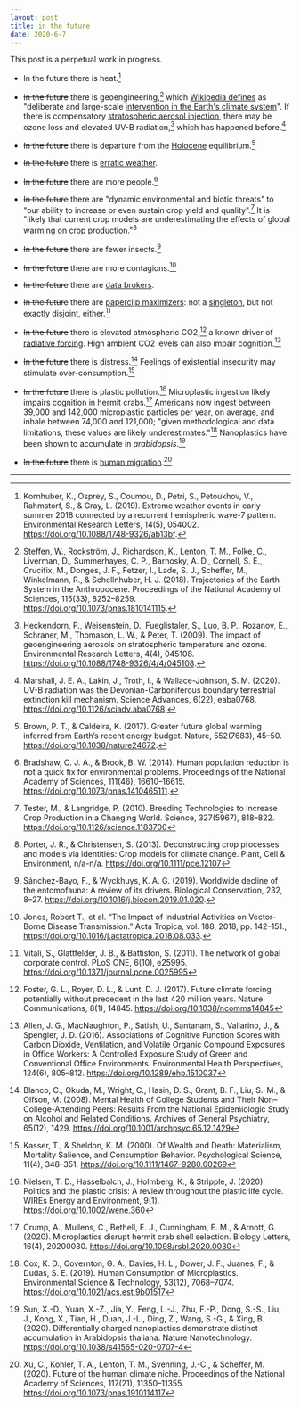 ```yaml
---
layout: post
title: in the future
date: 2020-6-7
---
```


This post is a perpetual work in progress.

- ~~In the future~~ there is heat.[^1]

- ~~In the future~~ there is geoengineering,[^2] which [Wikipedia defines](https://en.wikipedia.org/wiki/Climate_engineering) as "deliberate and large-scale [intervention in the Earth's climate system](https://en.wikipedia.org/wiki/ExxonMobil_climate_change_controversy)". If there is compensatory [stratospheric aerosol injection](https://en.wikipedia.org/wiki/Stratospheric_aerosol_injection), there may be ozone loss and elevated UV-B radiation,[^3] which has happened before.[^4]

- ~~In the future~~ there is departure from the [Holocene](https://en.wikipedia.org/wiki/Holocene) equilibrium.[^5]

- ~~In the future~~ there is [erratic weather](https://www.farmprogress.com/farm-operations/usda-crop-progress-corn-planting-drags-along).

- ~~In the future~~ there are more people.[^6]

- ~~In the future~~ there are "dynamic environmental and biotic threats" to "our ability to increase or even sustain crop yield and quality".[^7] It is "likely that current crop models are underestimating the effects of global warming on crop production."[^8]

- ~~In the future~~ there are fewer insects.[^9]

- ~~In the future~~ there are more contagions.[^10]

- ~~In the future~~ there are [data brokers](https://www.schneier.com/essays/archives/2020/01/were_banning_facial_.html).

- ~~In the future~~ there are [paperclip maximizers](https://nickbostrom.com/ethics/ai.html): not a [singleton](https://nickbostrom.com/fut/singleton.html), but not exactly disjoint, either.[^11]

- ~~In the future~~ there is elevated atmospheric CO2,[^12] a known driver of [radiative forcing](https://en.wikipedia.org/wiki/Radiative_forcing). High ambient CO2 levels can also impair cognition.[^13]

- ~~In the future~~ there is distress.[^14] Feelings of existential insecurity may stimulate over-consumption.[^15]

- ~~In the future~~ there is plastic pollution.[^16] Microplastic ingestion likely impairs cognition in hermit crabs.[^17] Americans now ingest between 39,000 and 142,000 microplastic particles per year, on average, and inhale between 74,000 and 121,000; "given methodological and data limitations, these values are likely underestimates."[^18] Nanoplastics have been shown to accumulate in *arabidopsis*.[^19]

- ~~In the future~~ there is [human migration](https://projects.propublica.org/climate-migration/).[^20]

---

[^1]: Kornhuber, K., Osprey, S., Coumou, D., Petri, S., Petoukhov, V., Rahmstorf, S., & Gray, L. (2019). Extreme weather events in early summer 2018 connected by a recurrent hemispheric wave-7 pattern. Environmental Research Letters, 14(5), 054002. <a href="https://doi.org/10.1088/1748-9326/ab13bf">https://doi.org/10.1088/1748-9326/ab13bf</a>.

[^2]: Steffen, W., Rockström, J., Richardson, K., Lenton, T. M., Folke, C., Liverman, D., Summerhayes, C. P., Barnosky, A. D., Cornell, S. E., Crucifix, M., Donges, J. F., Fetzer, I., Lade, S. J., Scheffer, M., Winkelmann, R., & Schellnhuber, H. J. (2018). Trajectories of the Earth System in the Anthropocene. Proceedings of the National Academy of Sciences, 115(33), 8252–8259. <a href="https://doi.org/10.1073/pnas.1810141115">https://doi.org/10.1073/pnas.1810141115</a>.

[^3]: Heckendorn, P., Weisenstein, D., Fueglistaler, S., Luo, B. P., Rozanov, E., Schraner, M., Thomason, L. W., & Peter, T. (2009). The impact of geoengineering aerosols on stratospheric temperature and ozone. Environmental Research Letters, 4(4), 045108. <a href="https://doi.org/10.1088/1748-9326/4/4/045108">https://doi.org/10.1088/1748-9326/4/4/045108</a>.

[^4]: Marshall, J. E. A., Lakin, J., Troth, I., & Wallace-Johnson, S. M. (2020). UV-B radiation was the Devonian-Carboniferous boundary terrestrial extinction kill mechanism. Science Advances, 6(22), eaba0768. <a href="https://doi.org/10.1126/sciadv.aba0768">https://doi.org/10.1126/sciadv.aba0768</a>.

[^5]: Brown, P. T., & Caldeira, K. (2017). Greater future global warming inferred from Earth’s recent energy budget. Nature, 552(7683), 45–50. <a href="https://doi.org/10.1038/nature24672">https://doi.org/10.1038/nature24672</a>.

[^6]: Bradshaw, C. J. A., & Brook, B. W. (2014). Human population reduction is not a quick fix for environmental problems. Proceedings of the National Academy of Sciences, 111(46), 16610–16615. <a href="https://doi.org/10.1073/pnas.1410465111">https://doi.org/10.1073/pnas.1410465111</a>.

[^7]: Tester, M., & Langridge, P. (2010). Breeding Technologies to Increase Crop Production in a Changing World. Science, 327(5967), 818–822. <a href="https://doi.org/10.1126/science.1183700">https://doi.org/10.1126/science.1183700</a>

[^8]: Porter, J. R., & Christensen, S. (2013). Deconstructing crop processes and models via identities: Crop models for climate change. Plant, Cell & Environment, n/a-n/a. <a href="https://doi.org/10.1111/pce.12107">https://doi.org/10.1111/pce.12107</a>

[^9]: Sánchez-Bayo, F., & Wyckhuys, K. A. G. (2019). Worldwide decline of the entomofauna: A review of its drivers. Biological Conservation, 232, 8–27. <a href="https://doi.org/10.1016/j.biocon.2019.01.020">https://doi.org/10.1016/j.biocon.2019.01.020</a>.

[^10]: Jones, Robert T., et al. “The Impact of Industrial Activities on Vector-Borne Disease Transmission.” Acta Tropica, vol. 188, 2018, pp. 142–151., <a href="https://doi.org/10.1016/j.actatropica.2018.08.033">https://doi.org/10.1016/j.actatropica.2018.08.033</a>.

[^11]: Vitali, S., Glattfelder, J. B., & Battiston, S. (2011). The network of global corporate control. PLoS ONE, 6(10), e25995. <a href="https://doi.org/10.1371/journal.pone.0025995">https://doi.org/10.1371/journal.pone.0025995</a>

[^12]: Foster, G. L., Royer, D. L., & Lunt, D. J. (2017). Future climate forcing potentially without precedent in the last 420 million years. Nature Communications, 8(1), 14845. <a href="https://doi.org/10.1038/ncomms14845">https://doi.org/10.1038/ncomms14845</a>

[^13]: Allen, J. G., MacNaughton, P., Satish, U., Santanam, S., Vallarino, J., & Spengler, J. D. (2016). Associations of Cognitive Function Scores with Carbon Dioxide, Ventilation, and Volatile Organic Compound Exposures in Office Workers: A Controlled Exposure Study of Green and Conventional Office Environments. Environmental Health Perspectives, 124(6), 805–812. <a href="https://doi.org/10.1289/ehp.1510037">https://doi.org/10.1289/ehp.1510037</a>

[^14]: Blanco, C., Okuda, M., Wright, C., Hasin, D. S., Grant, B. F., Liu, S.-M., & Olfson, M. (2008). Mental Health of College Students and Their Non–College-Attending Peers: Results From the National Epidemiologic Study on Alcohol and Related Conditions. Archives of General Psychiatry, 65(12), 1429. <a href="https://doi.org/10.1001/archpsyc.65.12.1429">https://doi.org/10.1001/archpsyc.65.12.1429</a>

[^15]: Kasser, T., & Sheldon, K. M. (2000). Of Wealth and Death: Materialism, Mortality Salience, and Consumption Behavior. Psychological Science, 11(4), 348–351. <a href="https://doi.org/10.1111/1467-9280.00269">https://doi.org/10.1111/1467-9280.00269</a>

[^16]: Nielsen, T. D., Hasselbalch, J., Holmberg, K., & Stripple, J. (2020). Politics and the plastic crisis: A review throughout the plastic life cycle. WIREs Energy and Environment, 9(1). <a href="https://doi.org/10.1002/wene.360">https://doi.org/10.1002/wene.360</a>

[^17]: Crump, A., Mullens, C., Bethell, E. J., Cunningham, E. M., & Arnott, G. (2020). Microplastics disrupt hermit crab shell selection. Biology Letters, 16(4), 20200030. <a href="https://doi.org/10.1098/rsbl.2020.0030">https://doi.org/10.1098/rsbl.2020.0030</a>

[^18]: Cox, K. D., Covernton, G. A., Davies, H. L., Dower, J. F., Juanes, F., & Dudas, S. E. (2019). Human Consumption of Microplastics. Environmental Science & Technology, 53(12), 7068–7074. <a href="https://doi.org/10.1021/acs.est.9b01517">https://doi.org/10.1021/acs.est.9b01517</a>

[^19]: Sun, X.-D., Yuan, X.-Z., Jia, Y., Feng, L.-J., Zhu, F.-P., Dong, S.-S., Liu, J., Kong, X., Tian, H., Duan, J.-L., Ding, Z., Wang, S.-G., & Xing, B. (2020). Differentially charged nanoplastics demonstrate distinct accumulation in Arabidopsis thaliana. Nature Nanotechnology. <a href="https://doi.org/10.1038/s41565-020-0707-4">https://doi.org/10.1038/s41565-020-0707-4</a>

[^20]: Xu, C., Kohler, T. A., Lenton, T. M., Svenning, J.-C., & Scheffer, M. (2020). Future of the human climate niche. Proceedings of the National Academy of Sciences, 117(21), 11350–11355. <a href="https://doi.org/10.1073/pnas.1910114117">https://doi.org/10.1073/pnas.1910114117</a>

